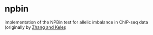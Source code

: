 # npbin

implementation of the NPBin test for allelic imbalance in ChIP-seq data (originally by [Zhang and Keleş](https://academic.oup.com/biostatistics/article/19/4/546/4591647)
